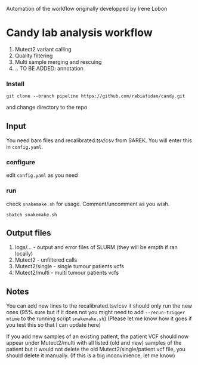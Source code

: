 Automation of the workflow originally developped by Irene Lobon

# Candy lab analysis workflow

1) Mutect2 variant calling
2) Quality filtering
3) Multi sample merging and rescuing
4) .. TO BE ADDED: annotation

### Install
```
git clone --branch pipeline https://github.com/rabiafidan/candy.git
```
and change directory to the repo

## Input
You need bam files and recalibrated.tsv/csv from SAREK. You will enter this in `config.yaml`. 

### configure
edit `config.yaml` as you need

### run
check `snakemake.sh` for usage. Comment/uncomment as you wish.

```
sbatch snakemake.sh
```

## Output files
1) logs/... - output and error files of SLURM (they will be empth if ran locally)
2) Mutect2  - unfiltered calls
3) Mutect2/single - single tumour patients vcfs
4) Mutect2/multi - multi tumour patients vcfs

## Notes
You can add new lines to the recalibrated.tsv/csv it should only run the new ones (95% sure but if it does not you might need to add `--rerun-trigger mtime` to the running script `snakemake.sh`) (Please let me know how it goes if you test this so that I can update here)

If you add new samples of an existing patient, the patient VCF should now appear under Mutect2/multi with all listed (old and new) samples of the patient but it would not delete the old Mutect2/single/patient.vcf file, you should delete it manually. (If this is a big inconvinience, let me know)
